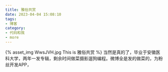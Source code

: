 ```yaml
---
title: 雅俗共赏
date: 2023-04-04 15:08:10
tags:
- 博客
category:
- 代码和我
- more
---
```

{% asset_img WwsJVH.jpg This is 雅俗共赏 %}
当然是真的了，毕业于安徽医科大学，两年一发专辑，剩余时间做菜摄影遛狗编程。微博全是发的做菜的，为粉丝开发APP，